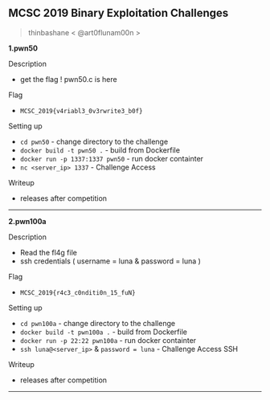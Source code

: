 
## MCSC 2019 Binary Exploitation Challenges
>thinbashane < @art0flunam00n >

**1.pwn50**

Description 
 - get the flag ! pwn50.c is here

Flag
 - `MCSC_2019{v4riabl3_0v3rwrite3_b0f}`

Setting up
 - `cd pwn50` - change directory to the challenge
 - `docker build -t pwn50 .` - build from Dockerfile
 - `docker run -p 1337:1337 pwn50` - run docker containter
 - `nc <server_ip> 1337` - Challenge Access 

Writeup
 - releases after competition
---
**2.pwn100a**

Description
 - Read the fl4g file
 - ssh credentials ( username = luna & password = luna )

Flag
 - `MCSC_2019{r4c3_c0nditi0n_15_fuN}`

Setting up
 - `cd pwn100a` - change directory to the challenge
 - `docker build -t pwn100a .` - build from Dockerfile
 - `docker run -p 22:22 pwn100a` - run docker containter
 - `ssh luna@<server_ip>` & `password = luna` - Challenge Access SSH

Writeup
 - releases after competition

---


